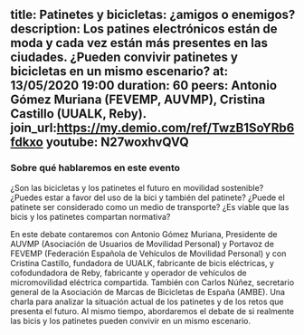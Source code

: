 title: Patinetes y bicicletas: ¿amigos o enemigos?
description: Los patines electrónicos están de moda y cada vez están más presentes en las ciudades. ¿Pueden convivir patinetes y bicicletas en un mismo escenario?
at: 13/05/2020 19:00
duration: 60
peers: Antonio Gómez Muriana (FEVEMP, AUVMP), Cristina Castillo (UUALK, Reby).
join_url:https://my.demio.com/ref/TwzB1SoYRb6fdkxo
youtube: N27woxhvQVQ
----
### Sobre qué hablaremos en este evento

¿Son las bicicletas y los patinetes el futuro en movilidad sostenible? ¿Puedes estar a favor del uso de la bici y también del patinete? ¿Puede el patinete ser considerado como un medio de transporte? ¿Es viable que las bicis y los patinetes compartan normativa?

En este debate contaremos con Antonio Gómez Muriana, Presidente de AUVMP (Asociación de Usuarios de Movilidad Personal) y Portavoz de FEVEMP (Federación Española de Vehículos de Movilidad Personal) y con Cristina Castillo, fundadora de UUALK,  fabricante de bicis eléctricas, y cofodundadora de Reby, fabricante y operador de vehículos de micromovilidad eléctrica compartida. También con Carlos Núñez, secretario general de la Asociación de Marcas de Bicicletas de España (AMBE). Una charla para analizar la situación actual de los patinetes y de los retos que presenta el futuro. Al mismo tiempo, abordaremos el debate de si realmente las bicis y los patinetes pueden convivir en un mismo escenario. 
 
